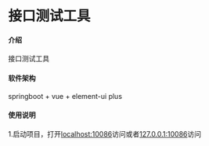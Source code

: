 # 接口测试工具

#### 介绍
接口测试工具

#### 软件架构
springboot + vue + element-ui plus


#### 使用说明

1.启动项目，打开[localhost:10086](http://localhost:10086)访问或者[127.0.0.1:10086](http://127.0.0.1:10086)访问


